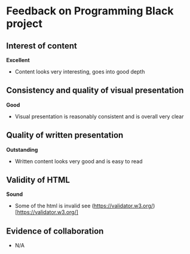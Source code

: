 # Feedback on Programming Black project

## Interest of content
**Excellent**
- Content looks very interesting, goes into good depth

## Consistency and quality of visual presentation
**Good**
- Visual presentation is reasonably consistent and is overall very clear

## Quality of written presentation
**Outstanding**
- Written content looks very good and is easy to read

## Validity of HTML
**Sound**
- Some of the html is invalid see (https://validator.w3.org/)[https://validator.w3.org/]

## Evidence of collaboration
- N/A